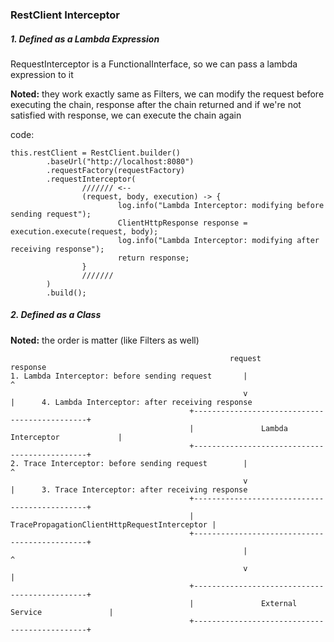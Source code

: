 ### RestClient Interceptor

##### 1. Defined as a Lambda Expression

RequestInterceptor is a FunctionalInterface, so we can pass a lambda expression to it

**Noted:** they work exactly same as Filters, we can modify the request before executing the chain,
response after the chain returned and if we're not satisfied with response, we can execute the chain again

code:

```
this.restClient = RestClient.builder()
        .baseUrl("http://localhost:8080")
        .requestFactory(requestFactory)
        .requestInterceptor(
                /////// <--
                (request, body, execution) -> {
                        log.info("Lambda Interceptor: modifying before sending request");
                        ClientHttpResponse response = execution.execute(request, body);
                        log.info("Lambda Interceptor: modifying after receiving response");
                        return response;
                }
                ///////
        )
        .build();
```

##### 2. Defined as a Class

**Noted:** the order is matter (like Filters as well)

                                                     request                 response
    1. Lambda Interceptor: before sending request       |                       ^
                                                        v                       |      4. Lambda Interceptor: after receiving response
                                            +----------------------------------------------+
                                            |               Lambda Interceptor             |
                                            +----------------------------------------------+
    2. Trace Interceptor: before sending request        |                       ^
                                                        v                       |      3. Trace Interceptor: after receiving response
                                            +----------------------------------------------+
                                            | TracePropagationClientHttpRequestInterceptor |
                                            +----------------------------------------------+
                                                        |                       ^
                                                        v                       |
                                            +----------------------------------------------+
                                            |               External Service               |
                                            +----------------------------------------------+


